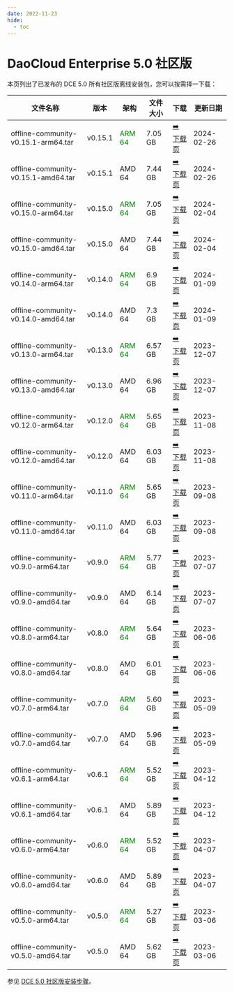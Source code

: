 ```yaml
---
date: 2022-11-23
hide:
  - toc
---
```


# DaoCloud Enterprise 5.0 社区版

本页列出了已发布的 DCE 5.0 所有社区版离线安装包，您可以按需择一下载：

| 文件名称 | 版本 | 架构 | 文件大小 | 下载 | 更新日期 |
| ------- | --- | ---- | ------ | --- | ------- |
| offline-community-v0.15.1-arm64.tar | v0.15.1 | <font color="green">ARM 64</font> | 7.05 GB | [:arrow_right: 下载页](./dce5-installer-v0.15.1.md) | 2024-02-26 |
| offline-community-v0.15.1-amd64.tar | v0.15.1 | AMD 64 | 7.44 GB | [:arrow_right: 下载页](./dce5-installer-v0.15.1.md) | 2024-02-26 |
| offline-community-v0.15.0-arm64.tar | v0.15.0 | <font color="green">ARM 64</font> | 7.05 GB | [:arrow_right: 下载页](./dce5-installer-v0.15.0.md) | 2024-02-04 |
| offline-community-v0.15.0-amd64.tar | v0.15.0 | AMD 64 | 7.44 GB | [:arrow_right: 下载页](./dce5-installer-v0.15.0.md) | 2024-02-04 |
| offline-community-v0.14.0-arm64.tar | v0.14.0 | <font color="green">ARM 64</font> | 6.9 GB | [:arrow_right: 下载页](./dce5-installer-v0.14.0.md) | 2024-01-09 |
| offline-community-v0.14.0-amd64.tar | v0.14.0 | AMD 64 | 7.3 GB | [:arrow_right: 下载页](./dce5-installer-v0.14.0.md) | 2024-01-09 |
| offline-community-v0.13.0-arm64.tar | v0.13.0 | <font color="green">ARM 64</font> | 6.57 GB | [:arrow_right: 下载页](./dce5-installer-v0.13.0.md) | 2023-12-07 |
| offline-community-v0.13.0-amd64.tar | v0.13.0 | AMD 64 | 6.96 GB | [:arrow_right: 下载页](./dce5-installer-v0.13.0.md) | 2023-12-07 |
| offline-community-v0.12.0-arm64.tar | v0.12.0 | <font color="green">ARM 64</font> | 5.65 GB | [:arrow_right: 下载页](./dce5-installer-v0.12.0.md) | 2023-11-08 |
| offline-community-v0.12.0-amd64.tar | v0.12.0 | AMD 64 | 6.03 GB | [:arrow_right: 下载页](./dce5-installer-v0.12.0.md) | 2023-11-08 |
| offline-community-v0.11.0-arm64.tar | v0.11.0 | <font color="green">ARM 64</font> | 5.65 GB | [:arrow_right: 下载页](./dce5-installer-v0.11.0.md) | 2023-09-08 |
| offline-community-v0.11.0-amd64.tar | v0.11.0 | AMD 64 | 6.03 GB | [:arrow_right: 下载页](./dce5-installer-v0.11.0.md) | 2023-09-08 |
| offline-community-v0.9.0-arm64.tar | v0.9.0 | <font color="green">ARM 64</font> | 5.77 GB | [:arrow_right: 下载页](./dce5-installer-v0.9.0.md) | 2023-07-07 |
| offline-community-v0.9.0-amd64.tar | v0.9.0 | AMD 64 | 6.14 GB | [:arrow_right: 下载页](./dce5-installer-v0.9.0.md) | 2023-07-07 |
| offline-community-v0.8.0-arm64.tar | v0.8.0 | <font color="green">ARM 64</font> | 5.64 GB | [:arrow_right: 下载页](./dce5-installer-v0.8.0.md) | 2023-06-06 |
| offline-community-v0.8.0-amd64.tar | v0.8.0 | AMD 64 | 6.01 GB | [:arrow_right: 下载页](./dce5-installer-v0.8.0.md) | 2023-06-06 |
| offline-community-v0.7.0-arm64.tar | v0.7.0 | <font color="green">ARM 64</font> | 5.60 GB | [:arrow_right: 下载页](./dce5-installer-v0.7.0.md) | 2023-05-09 |
| offline-community-v0.7.0-amd64.tar | v0.7.0 | AMD 64 | 5.96 GB | [:arrow_right: 下载页](./dce5-installer-v0.7.0.md) | 2023-05-09 |
| offline-community-v0.6.1-arm64.tar | v0.6.1 | <font color="green">ARM 64</font> | 5.52 GB | [:arrow_right: 下载页](./dce5-installer-v0.6.1.md) | 2023-04-12 |
| offline-community-v0.6.1-amd64.tar | v0.6.1 | AMD 64 | 5.89 GB | [:arrow_right: 下载页](./dce5-installer-v0.6.1.md) | 2023-04-12 |
| offline-community-v0.6.0-arm64.tar | v0.6.0 | <font color="green">ARM 64</font> | 5.52 GB | [:arrow_right: 下载页](./dce5-installer-v0.6.0.md) | 2023-04-07 |
| offline-community-v0.6.0-amd64.tar | v0.6.0 | AMD 64 | 5.89 GB | [:arrow_right: 下载页](./dce5-installer-v0.6.0.md) | 2023-04-07 |
| offline-community-v0.5.0-arm64.tar | v0.5.0 | <font color="green">ARM 64</font> | 5.27 GB | [:arrow_right: 下载页](./dce5-installer-v0.5.0.md) | 2023-03-06 |
| offline-community-v0.5.0-amd64.tar | v0.5.0 | AMD 64 | 5.62 GB | [:arrow_right: 下载页](./dce5-installer-v0.5.0.md) | 2023-03-06 |

参见 [DCE 5.0 社区版安装步骤](../../install/index.md)。
